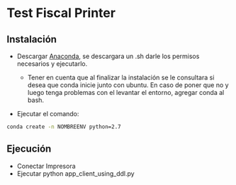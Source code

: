 # Test Fiscal Printer

## Instalación

* Descargar [Anaconda](https://www.anaconda.com/), se descargara un .sh darle los permisos necesarios y ejecutarlo.
  * Tener en cuenta que al finalizar la instalación se le consultara si desea que conda inicie junto con ubuntu. En caso de poner que no y luego tenga problemas con el levantar el entorno, agregar conda al bash.

* Ejecutar el comando:
```bash
conda create -n NOMBREENV python=2.7
```
## Ejecución

* Conectar Impresora
* Ejecutar python app_client_using_ddl.py
